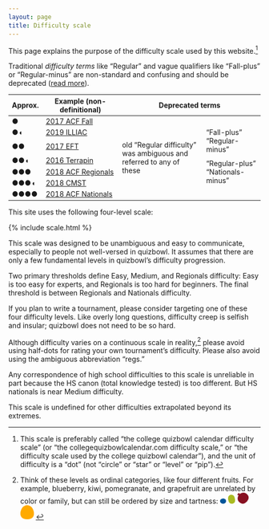 ```yaml
---
layout: page
title: Difficulty scale
---
```


This page explains the purpose of the difficulty scale used by this website.[^1]

Traditional <dfn>difficulty terms</dfn> like “Regular”
and vague qualifiers like “Fall-plus” or “Regular-minus”
are non-standard and confusing and should be deprecated
([read more](https://hsquizbowl.org/forums/viewtopic.php?f=9&t=21177)).

<table>
    <thead>
        <tr>
            <th>Approx.</th>
            <th>Example (non-definitional)</th>
            <th colspan="3">Deprecated terms</th>
        </tr>
    </thead>
    <tbody>
        <!-- <tr>
            <td class="diffdots">◖</td>
            <td><a href="https://collegiate.quizbowlpackets.com/2040/">2013 Collegiate Novice</a></td>
            <td></td>
            <td>“Fall-minus”</td>
        </tr> -->
        <tr>
            <td class="diffdots">●</td>
            <td><a href="https://collegiate.quizbowlpackets.com/2040/">2017 ACF Fall</a></td>
            <td rowspan="2"></td>
            <td></td>
        </tr>
        <tr>
            <td class="diffdots">●◖</td>
            <td><a href="https://collegiate.quizbowlpackets.com/2329/">2019 ILLIAC</a></td>
            <td rowspan="2">“Fall-plus”<br />“Regular-minus”</td>
        </tr>
        <tr>
            <td class="diffdots">●●</td>
            <td><a href="https://collegiate.quizbowlpackets.com/2048/">2017 EFT</a></td>
            <td rowspan="3" style="width: 11em;">old “Regular difficulty” was ambiguous and referred to any of these</td>
        </tr>
        <tr>
            <td class="diffdots">●●◖</td>
            <td><a href="https://collegiate.quizbowlpackets.com/1872/">2016 Terrapin</a></td>
            <td rowspan="3">“Regular-plus”<br />“Nationals-minus”</td>
        </tr>
        <tr>
            <td class="diffdots">●●●</td>
            <td><a href="https://collegiate.quizbowlpackets.com/2108/">2018 ACF Regionals</a></td>
        </tr>
        <tr>
            <td class="diffdots">●●●◖</td>
            <td><a href="https://collegiate.quizbowlpackets.com/2103/">2018 CMST</a></td>
            <td rowspan="2"></td>
        </tr>
        <tr>
            <td class="diffdots">●●●●</td>
            <td><a href="https://collegiate.quizbowlpackets.com/2139/">2018 ACF Nationals</a></td>
            <td></td>
        </tr>
        <!-- <tr>
            <td class="diffdots">●●●●●</td>
            <td><a href="https://collegiate.quizbowlpackets.com/2180/">2018 Chicago Open</a></td>
            <td></td>
            <td>“Nationals-plus”</td>
        </tr> -->
    </tbody>
</table>

This site uses the following four-level scale:

{% include scale.html %}

This scale was designed to be unambiguous and easy to communicate,
especially to people not well-versed in quizbowl.
It assumes that there are only a few fundamental levels in quizbowl’s difficulty progression.

Two primary thresholds define Easy, Medium, and Regionals difficulty:
Easy is too easy for experts, and Regionals is too hard for beginners.
The final threshold is between Regionals and Nationals difficulty.

If you plan to write a tournament,
please consider targeting one of these four difficulty levels.
Like overly long questions, difficulty creep is selfish and insular;
quizbowl does not need to be so hard.

Although difficulty varies on a continuous scale in reality,[^2]
please avoid using half-dots for rating your own tournament’s difficulty.
Please also avoid using the ambiguous abbreviation “regs.”

Any correspondence of high school difficulties to this scale is unreliable
in part because the HS canon (total knowledge tested) is too different.
But HS nationals is near Medium difficulty.

This scale is undefined for other difficulties extrapolated beyond its extremes.

[^1]: This scale is preferably called “the college quizbowl calendar difficulty scale”
      (or “the collegequizbowlcalendar.com difficulty scale,”
      or “the difficulty scale used by the college quizbowl calendar”),
      and the unit of difficulty is a “dot” (not “circle” or “star” or “level” or “pip”).

[^2]: Think of these levels as ordinal categories, like four different fruits.
      For example, blueberry, kiwi, pomegranate, and grapefruit are unrelated by color or family,
      but can still be ordered by size and tartness:
        <span class="fruits">
        <img src="/assets/img/fruit1.svg" height="11" />
        <img src="/assets/img/fruit2.svg" height="18" />
        <img src="/assets/img/fruit3.svg" height="22" />
        <img src="/assets/img/fruit4.svg" height="28" />
        </span>
